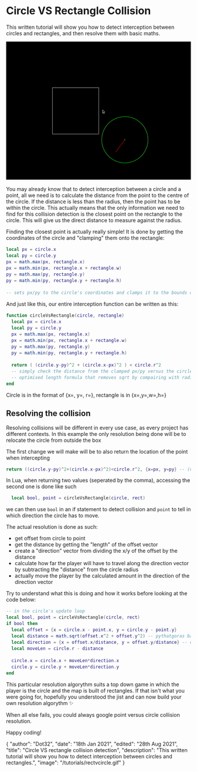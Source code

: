# Circle VS Rectangle Collision
This written tutorial will show you how to detect interception between circles and rectangles, and then resolve them with basic maths.

![thumbnail gif](/tutorials/rectvcircle.gif)

You may already know that to detect interception between a circle and a point, all we need is to calculate the distance from the point to the centre of the circle. If the distance is less than the radius, then the point has to be within the circle.
This actually means that the only information we need to find for this collision detection is the closest point on the rectangle to the circle. This will give us the direct distance to measure against the radius.

Finding the closest point is actually really simple! It is done by getting the coordinates of the circle and "clamping" them onto the rectangle:

```lua
local px = circle.x
local py = circle.y
px = math.max(px, rectangle.x)
px = math.min(px, rectangle.x + rectangle.w)
py = math.max(py, rectangle.y)
py = math.min(py, rectangle.y + rectangle.h)

-- sets px/py to the circle's coordinates and clamps it to the bounds of the rectangle
```

And just like this, our entire interception function can be written as this:

```lua
function circleVsRectangle(circle, rectangle)
  local px = circle.x
  local py = circle.y
  px = math.max(px, rectangle.x)
  px = math.min(px, rectangle.x + rectangle.w)
  py = math.max(py, rectangle.y)
  py = math.min(py, rectangle.y + rectangle.h)

  return ( (circle.y-py)^2 + (circle.x-px)^2 ) < circle.r^2
  -- simply check the distance from the clamped px/py versus the circle
  -- optimised length formula that removes sqrt by compairing with radius^2
end
```
Circle is in the format of {x=, y=, r=}, rectangle is in {x=,y=,w=,h=}

## Resolving the collision
Resolving collisions will be different in every use case, as every project has different contexts. In this example the only resolution being done will be to relocate the circle from outside the box

The first change we will make will be to also return the location of the point when intercepting

```lua
return ((circle.y-py)^2+(circle.x-px)^2)<circle.r^2, {x=px, y=py} -- (notice the table I added)
```
In Lua, when returning two values (seperated by the comma), accessing the second one is done like such
```lua
  local bool, point = circleVsRectangle(circle, rect)
```
we can then use `bool` in an if statement to detect collision and `point` to tell in which direction the circle has to move.

The actual resolution is done as such:
- get offset from circle to point
- get the distance by getting the "length" of the offset vector
- create a "direction" vector from dividing the x/y of the offset by the distance
- calculate how far the player will have to travel along the direction vector by subtracting the "distance" from the circle radius
- actually move the player by the calculated amount in the direction of the direction vector

Try to understand what this is doing and how it works before looking at the code below: 
```lua
-- in the circle's update loop
local bool, point = circleVsRectangle(circle, rect)
if bool then
  local offset = {x = circle.x - point.x, y = circle.y - point.y}
  local distance = math.sqrt(offset.x^2 + offset.y^2) -- pythatgoras babyy
  local direction = {x = offset.x/distance, y = offset.y/distance} -- direction stored as a normalised vector
  local moveLen = circle.r - distance

  circle.x = circle.x + moveLen*direction.x
  circle.y = circle.y + moveLen*direction.y
end
```
This particular resolution algorythm suits a top down game in which the player is the circle and the map is built of rectangles. If that isn't what you were going for, hopefully you understood the jist and can now build your own resolution algorythm ✨ 

When all else fails, you could always google point versus circle collision resolution.

Happy coding!

<div id="json">
  {
    "author": "Dot32",
    "date": "18th Jan 2021",
    "edited": "28th Aug 2021",
    "title": "Circle VS rectangle collision detection",
    "description": "This written tutorial will show you how to detect interception between circles and rectangles.",
    "image": "/tutorials/rectvcircle.gif"
  }
</div>